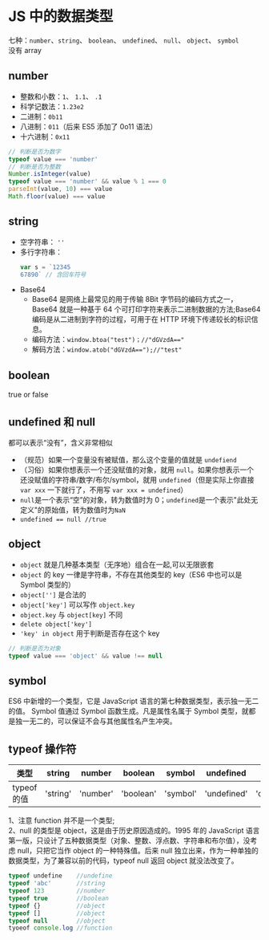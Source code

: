 # JS 中的数据类型

七种：`number`、`string`、 `boolean`、 `undefined`、 `null`、 `object`、 `symbol`  
没有 array

## number

- 整数和小数：`1`、 `1.1`、 `.1`
- 科学记数法：`1.23e2`
- 二进制：`0b11`
- 八进制：`011`（后来 ES5 添加了 0o11 语法）
- 十六进制：`0x11`

```js
// 判断是否为数字
typeof value === 'number'
// 判断是否为整数
Number.isInteger(value)
typeof value === 'number' && value % 1 === 0
parseInt(value, 10) === value
Math.floor(value) === value
```

## string

- 空字符串： `''`
- 多行字符串：
  ```javascript
  var s = `12345
  67890` // 含回车符号
  ```
- Base64
  - Base64 是网络上最常见的用于传输 8Bit 字节码的编码方式之一，Base64 就是一种基于 64 个可打印字符来表示二进制数据的方法;Base64 编码是从二进制到字符的过程，可用于在 HTTP 环境下传递较长的标识信息。
  - 编码方法：`window.btoa("test")；//"dGVzdA=="`
  - 解码方法：`window.atob("dGVzdA==");//"test"`

## boolean

true or false

## undefined 和 null

都可以表示“没有”，含义非常相似

- （规范）如果一个变量没有被赋值，那么这个变量的值就是 `undefiend`
- （习俗）如果你想表示一个还没赋值的对象，就用 `null`。如果你想表示一个还没赋值的字符串/数字/布尔/symbol，就用 `undefined`（但是实际上你直接 `var xxx` 一下就行了，不用写 `var xxx = undefined`）
- `null`是一个表示“空”的对象，转为数值时为 0；`undefined`是一个表示"此处无定义"的原始值，转为数值时为`NaN`
- `undefined == null //true`

## object

- `object` 就是几种基本类型（无序地）组合在一起,可以无限嵌套
- `object` 的 key 一律是字符串，不存在其他类型的 key（ES6 中也可以是 Symbol 类型的）
- `object['']` 是合法的
- `object['key']` 可以写作 `object.key`
- `object.key` 与 `object[key]` 不同
- `delete object['key']`
- `'key' in object` 用于判断是否存在这个 key

```js
// 判断是否为对象
typeof value === 'object' && value !== null
```

## symbol

ES6 中新增的一个类型，它是 JavaScript 语言的第七种数据类型，表示独一无二的值。
Symbol 值通过 Symbol 函数生成。凡是属性名属于 Symbol 类型，就都是独一无二的，可以保证不会与其他属性名产生冲突。

## typeof 操作符

| 类型        | string   | number   | boolean   | symbol   | undefined   | null     | object   | function   |
| ----------- | -------- | -------- | --------- | -------- | ----------- | -------- | -------- | ---------- |
| typeof 的值 | 'string' | 'number' | 'boolean' | 'symbol' | 'undefined' | 'object' | 'object' | 'function' |

1、注意 function 并不是一个类型;  
2、null 的类型是 object，这是由于历史原因造成的。1995 年的 JavaScript 语言第一版，只设计了五种数据类型（对象、整数、浮点数、字符串和布尔值），没考虑 null，只把它当作 object 的一种特殊值。后来 null 独立出来，作为一种单独的数据类型，为了兼容以前的代码，typeof null 返回 object 就没法改变了。

```js
typeof undefine    //undefine
typeof 'abc'       //string
typeof 123         //number
typeof true        //boolean
typeof {}          //object
typeof []          //object
typeof null        //object
tyoeof console.log //function
```
